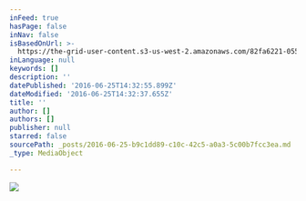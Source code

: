 ```yaml
---
inFeed: true
hasPage: false
inNav: false
isBasedOnUrl: >-
  https://the-grid-user-content.s3-us-west-2.amazonaws.com/82fa6221-055e-4b89-bfda-c814bf8d062a.png
inLanguage: null
keywords: []
description: ''
datePublished: '2016-06-25T14:32:55.899Z'
dateModified: '2016-06-25T14:32:37.655Z'
title: ''
author: []
authors: []
publisher: null
starred: false
sourcePath: _posts/2016-06-25-b9c1dd89-c10c-42c5-a0a3-5c00b7fcc3ea.md
_type: MediaObject

---
```

![](https://the-grid-user-content.s3-us-west-2.amazonaws.com/82fa6221-055e-4b89-bfda-c814bf8d062a.png)